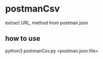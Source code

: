 # postmanCsv

extract URL, method from postman.json


## how to use

python3 postmanCsv.py <postman.json.file>


